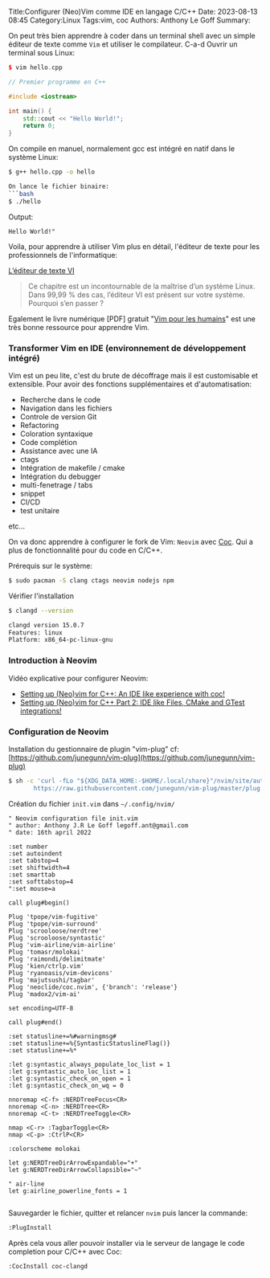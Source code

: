 Title:Configurer (Neo)Vim comme IDE en langage C/C++
Date: 2023-08-13 08:45
Category:Linux
Tags:vim, coc
Authors: Anthony Le Goff
Summary:

On peut très bien apprendre à coder dans un terminal shell avec un simple éditeur de texte comme `Vim` et utiliser le compilateur. C-a-d Ouvrir un terminal sous Linux:

```cpp
$ vim hello.cpp

// Premier programme en C++ 

#include <iostream>

int main() {
    std::cout << "Hello World!";
    return 0;
}
```

On compile en manuel, normalement gcc est intégré en natif dans le système Linux:
```bash
$ g++ hello.cpp -o hello

On lance le fichier binaire:
```bash
$ ./hello
```

Output:
```text
Hello World!"
```

Voila, pour apprendre à utiliser Vim plus en détail, l'éditeur de texte pour les professionnels de l'informatique:

[L’éditeur de texte VI](https://linux.goffinet.org/administration/traitement-du-texte/editeur-de-texte-vi/)

> Ce chapitre est un incontournable de la maîtrise d’un système Linux. Dans 99,99 % des cas, l’éditeur VI est présent sur votre système. Pourquoi s’en passer ?

Egalement le livre numérique [PDF] gratuit "[Vim pour les humains](https://vimebook.com/fr)" est une très bonne ressource pour apprendre Vim.

### Transformer Vim en IDE (environnement de développement intégré)

Vim est un peu lite, c'est du brute de décoffrage mais il est customisable et extensible. Pour avoir des fonctions supplémentaires et d'automatisation:

* Recherche dans le code
* Navigation dans les fichiers
* Controle de version Git
* Refactoring
* Coloration syntaxique
* Code complétion
* Assistance avec une IA
* ctags
* Intégration de makefile / cmake
* Intégration du debugger
* multi-fenetrage / tabs
* snippet
* CI/CD
* test unitaire

etc...

On va donc apprendre à configurer le fork de Vim: `Neovim` avec [Coc](https://github.com/neoclide/coc.nvim). Qui a plus de fonctionnalité pour du code en C/C++.

Prérequis sur le système:

```bash
$ sudo pacman -S clang ctags neovim nodejs npm
```

Vérifier l'installation
```bash
$ clangd --version

clangd version 15.0.7
Features: linux
Platform: x86_64-pc-linux-gnu
```

### Introduction à Neovim

Vidéo explicative pour configurer Neovim:

* [Setting up (Neo)vim for C++: An IDE like experience with coc!](https://www.youtube.com/watch?v=ViHgyApE9zM)
* [Setting up (Neo)vim for C++ Part 2: IDE like Files, CMake and GTest integrations!](https://www.youtube.com/watch?v=Y_UubM5eYAM&t=2s)

### Configuration de Neovim

Installation du gestionnaire de plugin "vim-plug" cf: [https://github.com/junegunn/vim-plug](https://github.com/junegunn/vim-plug)

```bash
$ sh -c 'curl -fLo "${XDG_DATA_HOME:-$HOME/.local/share}"/nvim/site/autoload/plug.vim --create-dirs \
       https://raw.githubusercontent.com/junegunn/vim-plug/master/plug.vim'
```

Création du fichier `init.vim` dans `~/.config/nvim/`

```text
" Neovim configuration file init.vim
" author: Anthony J.R Le Goff legoff.ant@gmail.com
" date: 16th april 2022

:set number
:set autoindent
:set tabstop=4
:set shiftwidth=4
:set smarttab
:set softtabstop=4
":set mouse=a

call plug#begin() 

Plug 'tpope/vim-fugitive'
Plug 'tpope/vim-surround'
Plug 'scrooloose/nerdtree'
Plug 'scrooloose/syntastic'
Plug 'vim-airline/vim-airline'
Plug 'tomasr/molokai'
Plug 'raimondi/delimitmate'
Plug 'kien/ctrlp.vim'
Plug 'ryanoasis/vim-devicons'
Plug 'majutsushi/tagbar'
Plug 'neoclide/coc.nvim', {'branch': 'release'}
Plug 'madox2/vim-ai'

set encoding=UTF-8

call plug#end()

:set statusline+=%#warningmsg#
:set statusline+=%{SyntasticStatuslineFlag()}
:set statusline+=%*

:let g:syntastic_always_populate_loc_list = 1
:let g:syntastic_auto_loc_list = 1
:let g:syntastic_check_on_open = 1
:let g:syntastic_check_on_wq = 0

nnoremap <C-f> :NERDTreeFocus<CR>
nnoremap <C-n> :NERDTree<CR>
nnoremap <C-t> :NERDTreeToggle<CR>

nmap <C-r> :TagbarToggle<CR>
nmap <C-p> :CtrlP<CR>

:colorscheme molokai

let g:NERDTreeDirArrowExpandable="+"
let g:NERDTreeDirArrowCollapsible="~"

" air-line
let g:airline_powerline_fonts = 1


```

Sauvegarder le fichier, quitter et relancer `nvim` puis lancer la commande:
```bash
:PlugInstall
```

Après cela vous aller pouvoir installer via le serveur de langage le code completion pour C/C++ avec Coc:
```bash
:CocInstall coc-clangd
```
